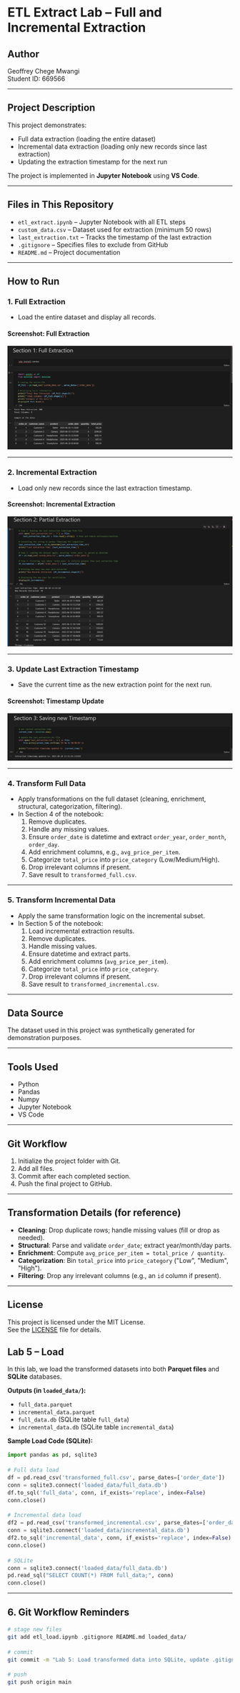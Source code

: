 # ETL Extract Lab – Full and Incremental Extraction

## Author
Geoffrey Chege Mwangi  
Student ID: 669566

---

## Project Description
This project demonstrates:
- Full data extraction (loading the entire dataset)
- Incremental data extraction (loading only new records since last extraction)
- Updating the extraction timestamp for the next run

The project is implemented in **Jupyter Notebook** using **VS Code**.

---

## Files in This Repository
- `etl_extract.ipynb` – Jupyter Notebook with all ETL steps
- `custom_data.csv` – Dataset used for extraction (minimum 50 rows)
- `last_extraction.txt` – Tracks the timestamp of the last extraction
- `.gitignore` – Specifies files to exclude from GitHub
- `README.md` – Project documentation

---

## How to Run

### 1. Full Extraction

- Load the entire dataset and display all records.

#### Screenshot: Full Extraction
![Full Extraction Screenshot](Screenshots/Screenshot_(154)_Section1.png)

---

### 2. Incremental Extraction

- Load only new records since the last extraction timestamp.

#### Screenshot: Incremental Extraction
![Incremental Extraction Screenshot](Screenshots/Screenshot_(153)_Section2.png)

---

### 3. Update Last Extraction Timestamp

- Save the current time as the new extraction point for the next run.

#### Screenshot: Timestamp Update
![Timestamp Update Screenshot](Screenshots/Screenshot_(152)_Section3.png)

---

### 4. Transform Full Data
- Apply transformations on the full dataset (cleaning, enrichment, structural, categorization, filtering).
- In Section 4 of the notebook:
  1. Remove duplicates.
  2. Handle any missing values.
  3. Ensure `order_date` is datetime and extract `order_year`, `order_month`, `order_day`.
  4. Add enrichment columns, e.g., `avg_price_per_item`.
  5. Categorize `total_price` into `price_category` (Low/Medium/High).
  6. Drop irrelevant columns if present.
  7. Save result to `transformed_full.csv`.

---

### 5. Transform Incremental Data
- Apply the same transformation logic on the incremental subset.
- In Section 5 of the notebook:
  1. Load incremental extraction results.
  2. Remove duplicates.
  3. Handle missing values.
  4. Ensure datetime and extract parts.
  5. Add enrichment columns (`avg_price_per_item`).
  6. Categorize `total_price` into `price_category`.
  7. Drop irrelevant columns if present.
  8. Save result to `transformed_incremental.csv`.

---

## Data Source
The dataset used in this project was synthetically generated for demonstration purposes.

---

## Tools Used
- Python
- Pandas
- Numpy
- Jupyter Notebook
- VS Code

---

## Git Workflow
1. Initialize the project folder with Git.
2. Add all files.
3. Commit after each completed section.
4. Push the final project to GitHub.

---

## Transformation Details (for reference)

- **Cleaning**: Drop duplicate rows; handle missing values (fill or drop as needed).
- **Structural**: Parse and validate `order_date`; extract year/month/day parts.
- **Enrichment**: Compute `avg_price_per_item = total_price / quantity`.
- **Categorization**: Bin `total_price` into `price_category` ("Low", "Medium", "High").
- **Filtering**: Drop any irrelevant columns (e.g., an `id` column if present).

---

## License
This project is licensed under the MIT License.  
See the [LICENSE](LICENSE) file for details.

## Lab 5 – Load

In this lab, we load the transformed datasets into both **Parquet files** and **SQLite** databases.

**Outputs (in `loaded_data/`):**
- `full_data.parquet`
- `incremental_data.parquet`
- `full_data.db`          (SQLite table `full_data`)
- `incremental_data.db`   (SQLite table `incremental_data`)

**Sample Load Code (SQLite):**

```python
import pandas as pd, sqlite3

# Full data load
df = pd.read_csv('transformed_full.csv', parse_dates=['order_date'])
conn = sqlite3.connect('loaded_data/full_data.db')
df.to_sql('full_data', conn, if_exists='replace', index=False)
conn.close()

# Incremental data load
df2 = pd.read_csv('transformed_incremental.csv', parse_dates=['order_date'])
conn = sqlite3.connect('loaded_data/incremental_data.db')
df2.to_sql('incremental_data', conn, if_exists='replace', index=False)
conn.close()

# SQLite
conn = sqlite3.connect('loaded_data/full_data.db')
pd.read_sql("SELECT COUNT(*) FROM full_data;", conn)
conn.close()

```


---

## 6. Git Workflow Reminders

```bash
# stage new files
git add etl_load.ipynb .gitignore README.md loaded_data/

# commit
git commit -m "Lab 5: Load transformed data into SQLite, update .gitignore and README"

# push
git push origin main
```